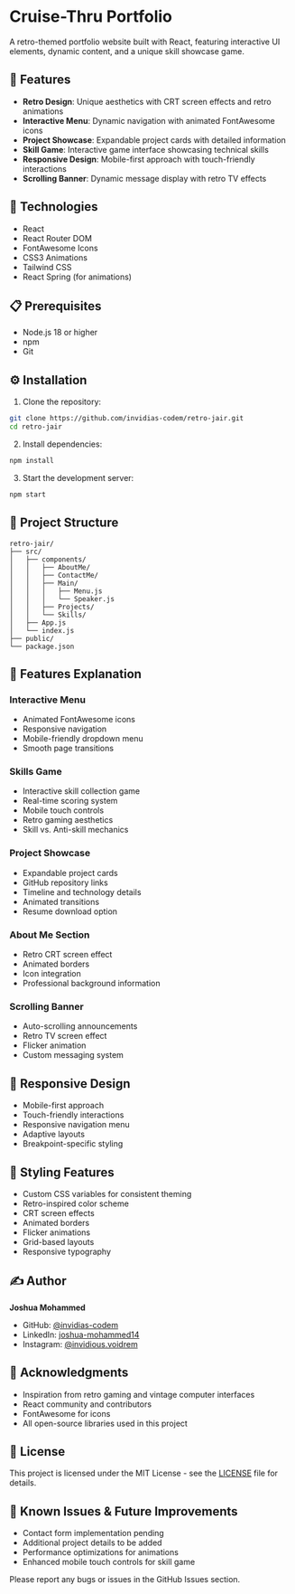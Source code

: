 # Cruise-Thru Portfolio
A retro-themed portfolio website built with React, featuring interactive UI elements, dynamic content, and a unique skill showcase game.

## 🌟 Features
- **Retro Design**: Unique aesthetics with CRT screen effects and retro animations
- **Interactive Menu**: Dynamic navigation with animated FontAwesome icons
- **Project Showcase**: Expandable project cards with detailed information
- **Skill Game**: Interactive game interface showcasing technical skills
- **Responsive Design**: Mobile-first approach with touch-friendly interactions
- **Scrolling Banner**: Dynamic message display with retro TV effects

## 🚀 Technologies
- React
- React Router DOM
- FontAwesome Icons
- CSS3 Animations
- Tailwind CSS
- React Spring (for animations)

## 📋 Prerequisites
- Node.js 18 or higher
- npm
- Git

## ⚙️ Installation
1. Clone the repository:
```bash
git clone https://github.com/invidias-codem/retro-jair.git
cd retro-jair
```

2. Install dependencies:
```bash
npm install
```

3. Start the development server:
```bash
npm start
```

## 📁 Project Structure
```
retro-jair/
├── src/
│   ├── components/
│   │   ├── AboutMe/
│   │   ├── ContactMe/
│   │   ├── Main/
│   │   │   ├── Menu.js
│   │   │   └── Speaker.js
│   │   ├── Projects/
│   │   └── Skills/
│   ├── App.js
│   └── index.js
├── public/
└── package.json
```

## 🎯 Features Explanation

### Interactive Menu
- Animated FontAwesome icons
- Responsive navigation
- Mobile-friendly dropdown menu
- Smooth page transitions

### Skills Game
- Interactive skill collection game
- Real-time scoring system
- Mobile touch controls
- Retro gaming aesthetics
- Skill vs. Anti-skill mechanics

### Project Showcase
- Expandable project cards
- GitHub repository links
- Timeline and technology details
- Animated transitions
- Resume download option

### About Me Section
- Retro CRT screen effect
- Animated borders
- Icon integration
- Professional background information

### Scrolling Banner
- Auto-scrolling announcements
- Retro TV screen effect
- Flicker animation
- Custom messaging system

## 📱 Responsive Design
- Mobile-first approach
- Touch-friendly interactions
- Responsive navigation menu
- Adaptive layouts
- Breakpoint-specific styling

## 🎨 Styling Features
- Custom CSS variables for consistent theming
- Retro-inspired color scheme
- CRT screen effects
- Animated borders
- Flicker animations
- Grid-based layouts
- Responsive typography

## ✍️ Author
**Joshua Mohammed**
- GitHub: [@invidias-codem](https://github.com/invidias-codem)
- LinkedIn: [joshua-mohammed14](https://www.linkedin.com/in/joshua-mohammed14/)
- Instagram: [@invidious.voidrem](https://www.instagram.com/invidious.voidrem/)

## 🙏 Acknowledgments
- Inspiration from retro gaming and vintage computer interfaces
- React community and contributors
- FontAwesome for icons
- All open-source libraries used in this project

## 📄 License
This project is licensed under the MIT License - see the [LICENSE](LICENSE) file for details.

## 🐛 Known Issues & Future Improvements
- Contact form implementation pending
- Additional project details to be added
- Performance optimizations for animations
- Enhanced mobile touch controls for skill game

Please report any bugs or issues in the GitHub Issues section.
